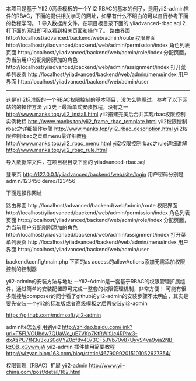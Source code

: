 本项目是基于 YII2.0高级模板的一个YII2 RBAC的基本的例子，是用yii2-admin插件的RBAC，下面的提供相关学习的网址，如果有什么不明白的可以自行参考下面的教程学习。
1.导入数据库文件，在项目根目录下面的   yiiadvanced-rbac.sql
2.打下面的网址即可以看到相关页面和操作了。
路由界面  http://localhost/advanced/backend/web/admin/route
权限界面 http://localhost/yiiadvanced/backend/web/admin/permission/index
角色列表页面  http://localhost/yiiadvanced/backend/web/admin/role/index
分配页面，为当前用户分配刚刚添加的角色  http://localhost/yiiadvanced/backend/web/admin/assignment/index 
打开菜单列表页  http://localhost/yiiadvanced/backend/web/admin/menu/index
用户界面  http://localhost/yiiadvanced/backend/web/admin/user

--------------------------------------------------------------------------------



这是YII2标准版的一个RBAC权限控制的基本项目，没怎么整理过，参考了以下网站的的操作方法
yii2史上最简单式安装教程，没有之一  http://www.manks.top/yii2_install.html
yii2搭建完美后台并实现rbac权限控制实例教程  http://www.manks.top/yii2_frame_rbac_template.html
yii2权限控制rbac之详细操作步骤   http://www.manks.top/yii2_rbac_description.html
yii2权限控制rbac之菜单menu最详细教程  http://www.manks.top/yii2_rbac_menu.html
yii2权限控制rbac之rule详细讲解   http://www.manks.top/yii2_rbac_rule.html


导入数据库文件，在项目根目录下面的   yiiadvanced-rbac.sql


登录页
http://127.0.0.1/yiiadvanced/backend/web/site/login
用户密码分别是admin/123456    demo/123456

  
下面是操作网址

路由界面  http://localhost/advanced/backend/web/admin/route
权限界面 http://localhost/yiiadvanced/backend/web/admin/permission/index
角色列表页面  http://localhost/yiiadvanced/backend/web/admin/role/index
分配页面，为当前用户分配刚刚添加的角色  http://localhost/yiiadvanced/backend/web/admin/assignment/index 
打开菜单列表页  http://localhost/yiiadvanced/backend/web/admin/menu/index
用户界面  http://localhost/yiiadvanced/backend/web/admin/user


backend\config\main.php 下面的as access的allowActions添加无需添加权限控制的控制器 

yii2-admin的安装方法与地址 --Yii2-Admin是一套基于RBAC的权限管理扩展组件，通过简单的安装配置即可完成一整套的权限管理机制，非常方便！
可能有很多刚接触composer的同学看了github的yii2-admin的安装步骤不太明白，其实是要先安装一个yii2的标准版或者高级模板之后再安装yii2-admin

https://github.com/mdmsoft/yii2-admin

adminlte怎么引用到yii2  http://zhidao.baidu.com/link?url=T5FLVGUbdw7QUaWo_uE7VKp7KtRWIfJc4RPhx3-dxAtjPU7fN3u3xuS0dVYZ0pf8v4073CF5JVb70v87UyvS4va9yia2NB-kzOB_xGywmjW
yii2-admin 插件使用简要教程    http://wlzyan.blog.163.com/blog/static/46790992015101052627354/

权限管理（RBAC）扩展 yii2-admin http://www.yii-china.com/post/detail/162.html

